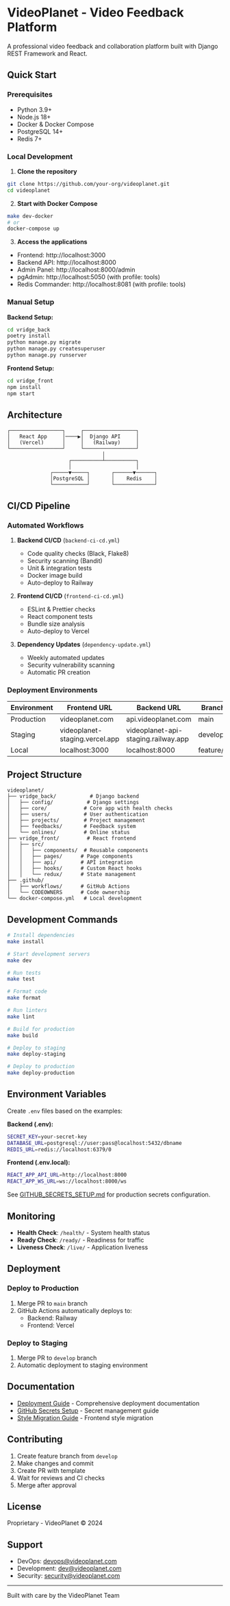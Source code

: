 # VideoPlanet - Video Feedback Platform

A professional video feedback and collaboration platform built with Django REST Framework and React.

## Quick Start

### Prerequisites
- Python 3.9+
- Node.js 18+
- Docker & Docker Compose
- PostgreSQL 14+
- Redis 7+

### Local Development

1. **Clone the repository**
```bash
git clone https://github.com/your-org/videoplanet.git
cd videoplanet
```

2. **Start with Docker Compose**
```bash
make dev-docker
# or
docker-compose up
```

3. **Access the applications**
- Frontend: http://localhost:3000
- Backend API: http://localhost:8000
- Admin Panel: http://localhost:8000/admin
- pgAdmin: http://localhost:5050 (with profile: tools)
- Redis Commander: http://localhost:8081 (with profile: tools)

### Manual Setup

**Backend Setup:**
```bash
cd vridge_back
poetry install
python manage.py migrate
python manage.py createsuperuser
python manage.py runserver
```

**Frontend Setup:**
```bash
cd vridge_front
npm install
npm start
```

## Architecture

```
┌─────────────────┐     ┌─────────────────┐
│   React App     │────▶│  Django API     │
│   (Vercel)      │     │   (Railway)     │
└─────────────────┘     └─────────────────┘
                               │
                    ┌──────────┴──────────┐
                    │                     │
              ┌─────▼─────┐       ┌──────▼──────┐
              │PostgreSQL │       │    Redis    │
              └───────────┘       └─────────────┘
```

## CI/CD Pipeline

### Automated Workflows

1. **Backend CI/CD** (`backend-ci-cd.yml`)
   - Code quality checks (Black, Flake8)
   - Security scanning (Bandit)
   - Unit & integration tests
   - Docker image build
   - Auto-deploy to Railway

2. **Frontend CI/CD** (`frontend-ci-cd.yml`)
   - ESLint & Prettier checks
   - React component tests
   - Bundle size analysis
   - Auto-deploy to Vercel

3. **Dependency Updates** (`dependency-update.yml`)
   - Weekly automated updates
   - Security vulnerability scanning
   - Automatic PR creation

### Deployment Environments

| Environment | Frontend URL | Backend URL | Branch |
|------------|--------------|-------------|---------|
| Production | videoplanet.com | api.videoplanet.com | main |
| Staging | videoplanet-staging.vercel.app | videoplanet-api-staging.railway.app | develop |
| Local | localhost:3000 | localhost:8000 | feature/* |

## Project Structure

```
videoplanet/
├── vridge_back/           # Django backend
│   ├── config/           # Django settings
│   ├── core/            # Core app with health checks
│   ├── users/           # User authentication
│   ├── projects/        # Project management
│   ├── feedbacks/       # Feedback system
│   └── onlines/         # Online status
├── vridge_front/         # React frontend
│   ├── src/
│   │   ├── components/  # Reusable components
│   │   ├── pages/      # Page components
│   │   ├── api/        # API integration
│   │   ├── hooks/      # Custom React hooks
│   │   └── redux/      # State management
├── .github/
│   ├── workflows/      # GitHub Actions
│   └── CODEOWNERS      # Code ownership
└── docker-compose.yml   # Local development

```

## Development Commands

```bash
# Install dependencies
make install

# Start development servers
make dev

# Run tests
make test

# Format code
make format

# Run linters
make lint

# Build for production
make build

# Deploy to staging
make deploy-staging

# Deploy to production
make deploy-production
```

## Environment Variables

Create `.env` files based on the examples:

**Backend (.env):**
```bash
SECRET_KEY=your-secret-key
DATABASE_URL=postgresql://user:pass@localhost:5432/dbname
REDIS_URL=redis://localhost:6379/0
```

**Frontend (.env.local):**
```bash
REACT_APP_API_URL=http://localhost:8000
REACT_APP_WS_URL=ws://localhost:8000/ws
```

See [GITHUB_SECRETS_SETUP.md](GITHUB_SECRETS_SETUP.md) for production secrets configuration.

## Monitoring

- **Health Check**: `/health/` - System health status
- **Ready Check**: `/ready/` - Readiness for traffic
- **Liveness Check**: `/live/` - Application liveness

## Deployment

### Deploy to Production
1. Merge PR to `main` branch
2. GitHub Actions automatically deploys to:
   - Backend: Railway
   - Frontend: Vercel

### Deploy to Staging
1. Merge PR to `develop` branch
2. Automatic deployment to staging environment

## Documentation

- [Deployment Guide](DEPLOYMENT.md) - Comprehensive deployment documentation
- [GitHub Secrets Setup](GITHUB_SECRETS_SETUP.md) - Secret management guide
- [Style Migration Guide](STYLE_MIGRATION_GUIDE.md) - Frontend style migration

## Contributing

1. Create feature branch from `develop`
2. Make changes and commit
3. Create PR with template
4. Wait for reviews and CI checks
5. Merge after approval

## License

Proprietary - VideoPlanet © 2024

## Support

- DevOps: devops@videoplanet.com
- Development: dev@videoplanet.com
- Security: security@videoplanet.com

---

Built with care by the VideoPlanet Team